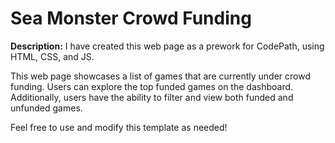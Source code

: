 # Sea Monster Crowd Funding

**Description:**
I have created this web page as a prework for CodePath, using HTML, CSS, and JS.

This web page showcases a list of games that are currently under crowd funding. Users can explore the top funded games on the dashboard. Additionally, users have the ability to filter and view both funded and unfunded games.

Feel free to use and modify this template as needed!
